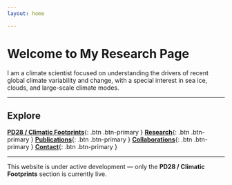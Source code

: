 ```yaml
---
layout: home

---
```


# Welcome to My Research Page

I am a climate scientist focused on understanding the drivers of recent global climate variability and change, with a special interest in sea ice, clouds, and large-scale climate modes.

---

## Explore

[**PD28 / Climatic Footprints**](/pd28/){: .btn .btn-primary }
[**Research**](/research/){: .btn .btn-primary }
[**Publications**](/publications/){: .btn .btn-primary }
[**Collaborations**](/collaborations/){: .btn .btn-primary }
[**Contact**](/contact/){: .btn .btn-primary }

---

This website is under active development — only the **PD28 / Climatic Footprints** section is currently live.

